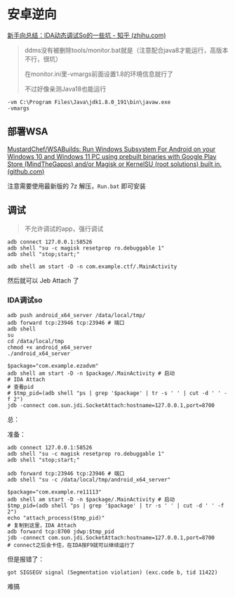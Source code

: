 # 安卓逆向

[新手向总结：IDA动态调试So的一些坑 - 知乎 (zhihu.com)](https://zhuanlan.zhihu.com/p/145383282)

> ddms没有被删除tools/monitor.bat就是（注意配合java8才能运行，高版本不行，很坑）
>
> 在monitor.ini里-vmargs前面设置1.8的环境信息就行了  
> 
> 不过好像亲测Java18也能运行

```
-vm C:\Program Files\Java\jdk1.8.0_191\bin\javaw.exe  
-vmargs
```

## 部署WSA

[MustardChef/WSABuilds: Run Windows Subsystem For Android on your Windows 10 and Windows 11 PC using prebuilt binaries with Google Play Store (MindTheGapps) and/or Magisk or KernelSU (root solutions) built in. (github.com)](https://github.com/MustardChef/WSABuilds?tab=readme-ov-file)

注意需要使用最新版的 7z 解压，`Run.bat` 即可安装
## 调试

> 不允许调试的app，强行调试

```shell
adb connect 127.0.0.1:58526
adb shell "su -c magisk resetprop ro.debuggable 1"
adb shell "stop;start;"
```

```shell
adb shell am start -D -n com.example.ctf/.MainActivity
```

然后就可以 Jeb Attach 了

### IDA调试so

```shell
adb push android_x64_server /data/local/tmp/
adb forward tcp:23946 tcp:23946 # 端口
adb shell
su
cd /data/local/tmp
chmod +x android_x64_server
./android_x64_server
```

```shell
$package="com.example.ezadvm"
adb shell am start -D -n $package/.MainActivity # 启动
# IDA Attach
# 查看pid
# $tmp_pid=(adb shell "ps | grep '$package' | tr -s ' ' | cut -d ' ' -f 2")
jdb -connect com.sun.jdi.SocketAttach:hostname=127.0.0.1,port=8700
```

总：

准备：

```shell
adb connect 127.0.0.1:58526
adb shell "su -c magisk resetprop ro.debuggable 1"
adb shell "stop;start;"
```

```shell
adb forward tcp:23946 tcp:23946 # 端口
adb shell "su -c /data/local/tmp/android_x64_server"
```

```shell
$package="com.example.re11113"
adb shell am start -D -n $package/.MainActivity # 启动
$tmp_pid=(adb shell "ps | grep '$package' | tr -s ' ' | cut -d ' ' -f 2")
echo "attach_process($tmp_pid)"
# 复制到这里，IDA Attach
adb forward tcp:8700 jdwp:$tmp_pid
jdb -connect com.sun.jdi.SocketAttach:hostname=127.0.0.1,port=8700
# connect之后会卡住，在IDA按F9就可以继续运行了
```

但是报错了：

```log
got SIGSEGV signal (Segmentation violation) (exc.code b, tid 11422)
```

难搞